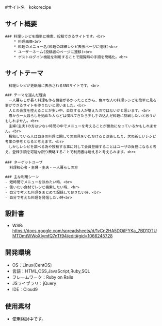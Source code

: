 #サイト名　kokorecipe

  ## サイト概要<br>
  
    ### 料理レシピを簡単に検索、投稿できるサイトです。<br>
        * 料理画像<br>
        * 料理のメニュー名(料理の詳細レシピ表示ページに遷移)<br>
        * ユーザーネーム(投稿者のページに遷移)<br>
        * ゲストログイン機能を利用することで閲覧時の手順を簡略化。<br>
        
  ## サイトテーマ<br>
    　料理レシピが更新順に表示されるSNSサイトです。<br>
    
    ### テーマを選んだ理由
    　一人暮らしが長く料理も作る機会が多かったことから、色々な人の料理レシピを簡単に見る事ができるサイトを作りたいと思いました。<br>
    　人との会食を控えることが多い中、自炊する人が増えたのではないかと思います。<br>
    　春から一人暮らしを始めた人などは慣れてきたら少し手の込んだ料理に挑戦したいと思うかもしれません。<br>
    　主婦(主夫)の方は少ない時間の中でメニューを考えることが億劫になっているかもしれません。<br>
    　投稿している人は自身の料理に関しての意見をいただけると改善したり、次の新しいレシピ考案の参考となると考えます。<br>
    　しかしレシピを調べる為や投稿する事に対して会員登録することはユーザの負担になると考え、登録手順を可能な限り簡略することで利用者は増えると考えられます。<br>
    　
    ### ターゲットユーザ
      料理初心者・主婦・主夫・一人暮らしの方
    
    ### 主な利用シーン
    - 短時間でメニューを決めたい時、<br>
    - 使いたい食材でレシピ検索したい時、<br>
    - 自分で考えた料理をまとめて記録しておきたい時、<br>
    - 自分で考えた料理を発信したい時<br>
    
  ## 設計書
  * WSB: https://docs.google.com/spreadsheets/d/1vCn2HA5DOiIFYKa_7BD1OTUMTOmtWWoXIymfQ7nTf94/edit#gid=1066245728
    
  ## 開発環境
  - OS：Linux(CentOS)
  - 言語：HTML,CSS,JavaScript,Ruby,SQL
  - フレームワーク：Ruby on Rails
  - JSライブラリ：jQuery
  - IDE：Cloud9
    
  ## 使用素材
  - 使用検討中です。